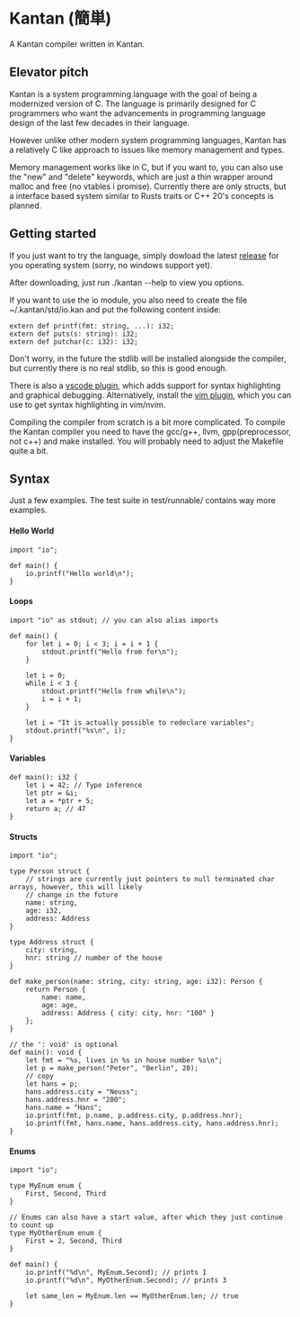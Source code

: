 # Kantan (簡単)

A Kantan compiler written in Kantan.

## Elevator pitch

Kantan is a system programming language with the goal of being a modernized version of C.
The language is primarily designed for C programmers who want the advancements in
programming language design of the last few decades in their language.

However unlike other modern system programming languages, Kantan has a relatively
C like approach to issues like memory management and types.

Memory management works like in C, but if you want to, you can also use the "new" and "delete"
keywords, which are just a thin wrapper around malloc and free (no vtables i promise).
Currently there are only structs, but a interface based system similar to Rusts traits or C++ 20's concepts is planned.

## Getting started

If you just want to try the language, simply dowload the latest [release](https://github.com/Funkschy/kantan-lang/releases) for you operating system (sorry, no windows support yet).

After downloading, just run ./kantan --help to view you options.

If you want to use the io module, you also need to create the file ~/.kantan/std/io.kan and put the following content inside:
```
extern def printf(fmt: string, ...): i32;
extern def puts(s: string): i32;
extern def putchar(c: i32): i32;
```
Don't worry, in the future the stdlib will be installed alongside the compiler, but currently there is no real stdlib, so this is good enough.

There is also a [vscode plugin](https://github.com/Funkschy/vscode-kantan), which adds support for syntax highlighting and graphical debugging.
Alternatively, install the [vim plugin](https://github.com/Funkschy/kantan.vim), which you can use to get syntax highlighting in vim/nvim.

Compiling the compiler from scratch is a bit more complicated. To compile the Kantan compiler you need to have the gcc/g++, llvm, gpp(preprocessor, not c++) and make installed. You will probably need to adjust the Makefile quite a bit.


## Syntax

Just a few examples. The test suite in test/runnable/ contains way more examples.

#### Hello World
```
import "io";

def main() {
    io.printf("Hello world\n");
}
```

#### Loops
```
import "io" as stdout; // you can also alias imports

def main() {
    for let i = 0; i < 3; i = i + 1 {
        stdout.printf("Hello from for\n");
    }

    let i = 0;
    while i < 3 {
        stdout.printf("Hello from while\n");
        i = i + 1;
    }

    let i = "It is actually possible to redeclare variables";
    stdout.printf("%s\n", i);
}
```

#### Variables
```
def main(): i32 {
    let i = 42; // Type inference
    let ptr = &i;
    let a = *ptr + 5;
    return a; // 47
}
```

#### Structs
```
import "io";

type Person struct {
    // strings are currently just pointers to null terminated char arrays, however, this will likely
    // change in the future
    name: string,
    age: i32,
    address: Address
}

type Address struct {
    city: string,
    hnr: string // number of the house
}

def make_person(name: string, city: string, age: i32): Person {
    return Person {
        name: name,
        age: age,
        address: Address { city: city, hnr: "100" }
    };
}

// the ': void' is optional
def main(): void {
    let fmt = "%s, lives in %s in house number %s\n";
    let p = make_person("Peter", "Berlin", 20);
    // copy
    let hans = p;
    hans.address.city = "Neuss";
    hans.address.hnr = "200";
    hans.name = "Hans";
    io.printf(fmt, p.name, p.address.city, p.address.hnr);
    io.printf(fmt, hans.name, hans.address.city, hans.address.hnr);
}
```


#### Enums
```
import "io";

type MyEnum enum {
    First, Second, Third
}

// Enums can also have a start value, after which they just continue to count up
type MyOtherEnum enum {
    First = 2, Second, Third
}

def main() {
    io.printf("%d\n", MyEnum.Second); // prints 1
    io.printf("%d\n", MyOtherEnum.Second); // prints 3

    let same_len = MyEnum.len == MyOtherEnum.len; // true
}
```
